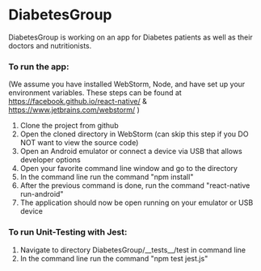 # DiabetesGroup
DiabetesGroup is working on an app for Diabetes patients as well as their doctors and nutritionists.

### To run the app:
(We assume you have installed WebStorm, Node, and have set up your environment variables. These steps can be found at https://facebook.github.io/react-native/ & https://www.jetbrains.com/webstorm/ )
 1. Clone the project from github
 2. Open the cloned directory in WebStorm (can skip this step if you DO NOT want to view the source code)
 3. Open an Android emulator or connect a device via USB that allows developer options
 4. Open your favorite command line window and go to the directory 
 5. In the command line run the command "npm install"
 6. After the previous command is done, run the command "react-native run-android"
 7. The application should now be open running on your emulator or USB device 
 
 ### To run Unit-Testing with Jest:
 1. Navigate to directory DiabetesGroup/\_\_tests\_\_/test in command line
 2. In the command line run the command "npm test jest.js"
 
 






